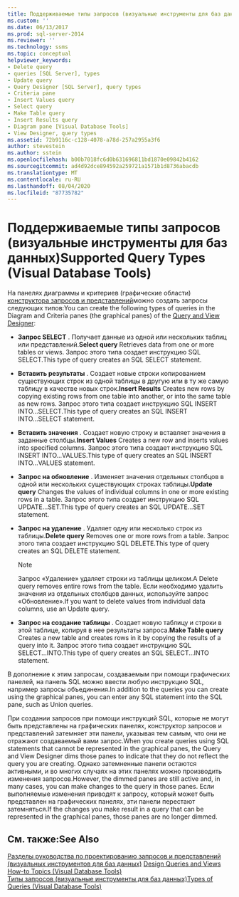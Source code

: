 ```yaml
---
title: Поддерживаемые типы запросов (визуальные инструменты для баз данных) | Документация Майкрософт
ms.custom: ''
ms.date: 06/13/2017
ms.prod: sql-server-2014
ms.reviewer: ''
ms.technology: ssms
ms.topic: conceptual
helpviewer_keywords:
- Delete query
- queries [SQL Server], types
- Update query
- Query Designer [SQL Server], query types
- Criteria pane
- Insert Values query
- Select query
- Make Table query
- Insert Results query
- Diagram pane [Visual Database Tools]
- View Designer, query types
ms.assetid: 72b9116c-c128-4078-a78d-257a2955a3f6
author: stevestein
ms.author: sstein
ms.openlocfilehash: b00b7018fc6d0b631696811bd1870e09842b4162
ms.sourcegitcommit: ad4d92dce894592a259721a1571b1d8736abacdb
ms.translationtype: MT
ms.contentlocale: ru-RU
ms.lasthandoff: 08/04/2020
ms.locfileid: "87735782"
---
```

# <a name="supported-query-types-visual-database-tools"></a><span data-ttu-id="25495-102">Поддерживаемые типы запросов (визуальные инструменты для баз данных)</span><span class="sxs-lookup"><span data-stu-id="25495-102">Supported Query Types (Visual Database Tools)</span></span>
  <span data-ttu-id="25495-103">На панелях диаграммы и критериев (графические области) [конструктора запросов и представлений](visual-database-tools.md)можно создать запросы следующих типов:</span><span class="sxs-lookup"><span data-stu-id="25495-103">You can create the following types of queries in the Diagram and Criteria panes (the graphical panes) of the [Query and View Designer](visual-database-tools.md):</span></span>  
  
-   <span data-ttu-id="25495-104">**Запрос SELECT** . Получает данные из одной или нескольких таблиц или представлений.</span><span class="sxs-lookup"><span data-stu-id="25495-104">**Select query** Retrieves data from one or more tables or views.</span></span> <span data-ttu-id="25495-105">Запрос этого типа создает инструкцию SQL SELECT.</span><span class="sxs-lookup"><span data-stu-id="25495-105">This type of query creates an SQL SELECT statement.</span></span>  
  
-   <span data-ttu-id="25495-106">**Вставить результаты** . Создает новые строки копированием существующих строк из одной таблицы в другую или в ту же самую таблицу в качестве новых строк.</span><span class="sxs-lookup"><span data-stu-id="25495-106">**Insert Results** Creates new rows by copying existing rows from one table into another, or into the same table as new rows.</span></span> <span data-ttu-id="25495-107">Запрос этого типа создает инструкцию SQL INSERT INTO...SELECT.</span><span class="sxs-lookup"><span data-stu-id="25495-107">This type of query creates an SQL INSERT INTO...SELECT statement.</span></span>  
  
-   <span data-ttu-id="25495-108">**Вставить значения** . Создает новую строку и вставляет значения в заданные столбцы.</span><span class="sxs-lookup"><span data-stu-id="25495-108">**Insert Values** Creates a new row and inserts values into specified columns.</span></span> <span data-ttu-id="25495-109">Запрос этого типа создает инструкцию SQL INSERT INTO...VALUES.</span><span class="sxs-lookup"><span data-stu-id="25495-109">This type of query creates an SQL INSERT INTO...VALUES statement.</span></span>  
  
-   <span data-ttu-id="25495-110">**Запрос на обновление** . Изменяет значения отдельных столбцов в одной или нескольких существующих строках таблицы.</span><span class="sxs-lookup"><span data-stu-id="25495-110">**Update query** Changes the values of individual columns in one or more existing rows in a table.</span></span> <span data-ttu-id="25495-111">Запрос этого типа создает инструкцию SQL UPDATE...SET.</span><span class="sxs-lookup"><span data-stu-id="25495-111">This type of query creates an SQL UPDATE...SET statement.</span></span>  
  
-   <span data-ttu-id="25495-112">**Запрос на удаление** . Удаляет одну или несколько строк из таблицы.</span><span class="sxs-lookup"><span data-stu-id="25495-112">**Delete query** Removes one or more rows from a table.</span></span> <span data-ttu-id="25495-113">Запрос этого типа создает инструкцию SQL DELETE.</span><span class="sxs-lookup"><span data-stu-id="25495-113">This type of query creates an SQL DELETE statement.</span></span>  
  
    > [!NOTE]  
    >  <span data-ttu-id="25495-114">Запрос «Удаление» удаляет строки из таблицы целиком.</span><span class="sxs-lookup"><span data-stu-id="25495-114">A Delete query removes entire rows from the table.</span></span> <span data-ttu-id="25495-115">Если необходимо удалить значения из отдельных столбцов данных, используйте запрос «Обновление».</span><span class="sxs-lookup"><span data-stu-id="25495-115">If you want to delete values from individual data columns, use an Update query.</span></span>  
  
-   <span data-ttu-id="25495-116">**Запрос на создание таблицы** . Создает новую таблицу и строки в этой таблице, копируя в нее результаты запроса.</span><span class="sxs-lookup"><span data-stu-id="25495-116">**Make Table query** Creates a new table and creates rows in it by copying the results of a query into it.</span></span> <span data-ttu-id="25495-117">Запрос этого типа создает инструкцию SQL SELECT...INTO.</span><span class="sxs-lookup"><span data-stu-id="25495-117">This type of query creates an SQL SELECT...INTO statement.</span></span>  
  
 <span data-ttu-id="25495-118">В дополнение к этим запросам, создаваемым при помощи графических панелей, на панель SQL можно ввести любую инструкцию SQL, например запросы объединения.</span><span class="sxs-lookup"><span data-stu-id="25495-118">In addition to the queries you can create using the graphical panes, you can enter any SQL statement into the SQL pane, such as Union queries.</span></span>  
  
 <span data-ttu-id="25495-119">При создании запросов при помощи инструкций SQL, которые не могут быть представлены на графических панелях, конструктор запросов и представлений затемняет эти панели, указывая тем самым, что они не отражают создаваемый вами запрос.</span><span class="sxs-lookup"><span data-stu-id="25495-119">When you create queries using SQL statements that cannot be represented in the graphical panes, the Query and View Designer dims those panes to indicate that they do not reflect the query you are creating.</span></span> <span data-ttu-id="25495-120">Однако затемненные панели остаются активными, и во многих случаях на этих панелях можно производить изменения запросов.</span><span class="sxs-lookup"><span data-stu-id="25495-120">However, the dimmed panes are still active and, in many cases, you can make changes to the query in those panes.</span></span> <span data-ttu-id="25495-121">Если выполняемые изменения приводят к запросу, который может быть представлен на графических панелях, эти панели перестают затемняться.</span><span class="sxs-lookup"><span data-stu-id="25495-121">If the changes you make result in a query that can be represented in the graphical panes, those panes are no longer dimmed.</span></span>  
  
## <a name="see-also"></a><span data-ttu-id="25495-122">См. также:</span><span class="sxs-lookup"><span data-stu-id="25495-122">See Also</span></span>  
 <span data-ttu-id="25495-123">[Разделы руководства по проектированию запросов и представлений &#40;визуальных инструментов для баз данных&#41;](design-queries-and-views-how-to-topics-visual-database-tools.md) </span><span class="sxs-lookup"><span data-stu-id="25495-123">[Design Queries and Views How-to Topics &#40;Visual Database Tools&#41;](design-queries-and-views-how-to-topics-visual-database-tools.md) </span></span>  
 [<span data-ttu-id="25495-124">Типы запросов (визуальные инструменты для баз данных)</span><span class="sxs-lookup"><span data-stu-id="25495-124">Types of Queries &#40;Visual Database Tools&#41;</span></span>](types-of-queries-visual-database-tools.md)  
  
  
